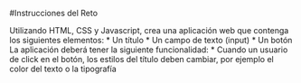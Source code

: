 #Instrucciones del Reto

  Utilizando HTML, CSS y Javascript, crea una aplicación web que contenga los siguientes elementos:
    * Un título
    * Un campo de texto (input)
    * Un botón
  La aplicación deberá tener la siguiente funcionalidad:
    * Cuando un usuario de click en el botón, los estilos del título deben cambiar, por ejemplo el color del texto o la tipografía
